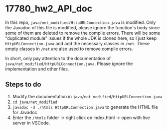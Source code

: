 # 17780_hw2_API_doc
In this repo, `java/net_modified/HttpURLConnection.java` is modified. Only the Javadoc of this file is modified, please ignore the function's body since some of them are deleted to remove the compile errors. There will be some "duplicated module" issues if the whole JDK is cloned here, so I just keep `HttpURLConnection.java` and add the necessary classes in `/net`. These empty classes in `/net` are also used to remove compile errors.

In short, only pay attention to the documentation of `java/net_modified/HttpURLConnection.java`. Please ignore the implementation and other files.

## Steps to do
1. Modify the documentation in `java/net_modified/HttpURLConnection.java`
2. `cd java/net_modified`
3. `javadoc -d ./htmls HttpURLConnection.java` to generate the HTML file for Javadoc
4. Enter the `/htmls` folder -> right click on index.html -> open with live server in VSCode.


